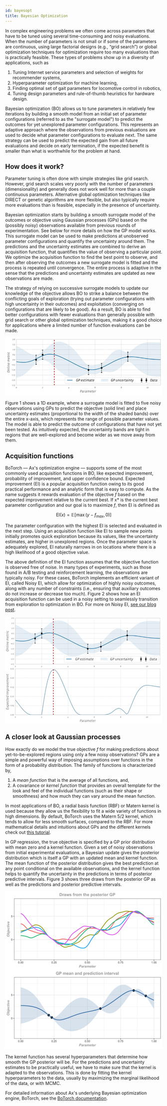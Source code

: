 ```yaml
---
id: bayesopt
title: Bayesian Optimization
---
```


In complex engineering problems we often come across parameters that have to be tuned using several time-consuming and noisy evaluations. When the number of parameters is not small or if some of the parameters are continuous, using large factorial designs (e.g., “grid search”) or global optimization techniques for optimization require too many evaluations than is practically feasible. These types of problems show up in a diversity of applications, such as

1. Tuning Internet service parameters and selection of weights for recommender systems,
2. Hyperparameter optimization for machine learning,
3. Finding optimal set of gait parameters for locomotive control in robotics,
4. Tuning design parameters and rule-of-thumb heuristics for hardware design.

Bayesian optimization (BO) allows us to tune parameters in relatively few iterations by building a smooth model from an initial set of parameter configurations (referred to as the "surrogate model") to predict the outcomes for yet unexplored parameter configurations. This represents an adaptive approach where the observations from previous evaluations are used to decide what parameter configurations to evaluate next. The same strategy can be used to predict the expected gain from all future evaluations and decide on early termination, if the expected benefit is smaller than what is worthwhile for the problem at hand.


## How does it work?

Parameter tuning is often done with simple strategies like grid search. However, grid search scales very poorly with the number of parameters (dimensionality) and generally does not work well for more than a couple continuous parameters. Alternative global optimization techniques like DIRECT or genetic algorithms are more flexible, but also typically require more evaluations than is feasible, especially in the presence of uncertainty.  

Bayesian optimization starts by building a smooth surrogate model of the outcomes or objective using Gaussian processes (GPs) based on the (possibly noisy) observations available from previous rounds of experimentation. See below for more details on how the GP model works. This surrogate model can be used to make predictions at unobserved parameter configurations and quantify the uncertainty around them. The predictions and the uncertainty estimates are combined to derive an acquisition function, that quantifies the value of observing a particular point. We optimize the acquisition function to find the best point to observe, and then after observing the outcomes a new surrogate model is fitted and the process is repeated until convergence. The entire process is adaptive in the sense that the predictions and uncertainty estimates are updated as new observations are made.

The strategy of relying on successive surrogate models to update our knowledge of the objective allows BO to strike a balance between the conflicting goals of exploration (trying out parameter configurations with high uncertainty in their outcomes) and exploitation (converging on configurations that are likely to be good).  As a result, BO is able to find better configurations with fewer evaluations than generally possible with grid search or other global optimization techniques, making it a good choice for applications where a limited number of function evaluations can be made.

![Gaussian process model fit to noisy data](assets/gp_opt.png)


Figure 1 shows a 1D example, where a surrogate model is fitted to five noisy observations using GPs to predict the objective (solid line) and place uncertainty estimates (proportional to the width of the shaded bands) over the entire x-axis, which represents the range of possible parameter values. The model is able to predict the outcome of configurations that have not yet been tested. As intuitively expected, the uncertainty bands are tight in regions that are well-explored and become wider as we move away from them.

## Acquisition functions

BoTorch — Ax's optimization engine — supports some of the most commonly used acquisition functions in BO, like expected improvement, probability of improvement, and upper confidence bound. Expected improvement (EI) is a popular acquisition function owing to its good practical performance and an analytic form that is easy to compute. As the name suggests it rewards evaluation of the objective *f* based on the expected improvement relative to the current best. If x* is the current best parameter configuration and our goal is to maximize *f*, then EI is defined as

$$ \text{EI}(x) = \mathbb{E}\bigl[\max(y - f_{max}, 0)\bigr] $$

The parameter configuration with the highest EI is selected and evaluated in the next step. Using an acquisition function like EI to sample new points initially promotes quick exploration because its values, like the uncertainty estimates, are higher in unexplored regions. Once the parameter space is adequately explored, EI naturally narrows in on locations where there is a high likelihood of a good objective value.

The above definition of the EI function assumes that the objective function is observed free of noise. In many types of experiments, such as those found in A/B testing and reinforcement learning, the observations are typically noisy. For these cases, BoTorch implements an efficient variant of EI, called Noisy EI, which allow for optimization of highly noisy outcomes, along with any number of constraints (i.e., ensuring that auxiliary outcomes do not increase or decrease too much). Figure 2 shows how an EI acquisition function can be used in a noisy setting to seamlessly transition from exploration to optimization in BO.  For more on Noisy EI, [see our blog post](https://research.fb.com/efficient-tuning-of-online-systems-using-bayesian-optimization/).

![Bayesian Optimization](assets/bo_1d_opt.gif)

## A closer look at Gaussian processes

How exactly do we model the true objective *f* for making predictions about yet-to-be-explored regions using only a few noisy observations? GPs are a simple and powerful way of imposing assumptions over functions in the form of a probability distribution. The family of functions is characterized by,

1. A *mean function* that is the average of all functions, and,
2. A covariance or *kernel function* that provides an overall template for the look and feel of the individual functions (such as their shape or smoothness) and how much they can vary around the mean function.

In most applications of BO, a radial basis function (RBF) or Matern kernel is used because they allow us the flexibility to fit a wide variety of functions in high dimensions. By default, BoTorch uses the Matern 5/2 kernel, which tends to allow for less smooth surfaces, compared to the RBF. For more mathematical details and intuitions about GPs and the different kernels check out [this tutorial](https://distill.pub/2019/visual-exploration-gaussian-processes).

In GP regression, the true objective is specified by a GP prior distribution with mean zero and a kernel function. Given a set of noisy observations from initial experimental evaluations, a Bayesian update gives the posterior distribution which is itself a GP with an updated mean and kernel function. The mean function of the posterior distribution gives the best prediction at any point conditional on the available observations, and the kernel function helps to quantify the uncertainty in the predictions in terms of posterior predictive intervals. Figure 3 shows three draws from the posterior GP as well as the predictions and posterior predictive intervals.

![GP Posterior draws and predictive intervals](assets/gp_posterior.png)

The kernel function has several hyperparameters that determine how smooth the GP posterior will be. For the predictions and uncertainty estimates to be practically useful, we have to make sure that the kernel is adapted to the observations. This is done by fitting the kernel hyperparameters to the data, usually by maximizing the marginal likelihood of the data, or with MCMC.

For detailed information about Ax's underlying Bayesian optimization engine, BoTorch, see the [BoTorch documentation](https://botorch.org/docs/introduction).
